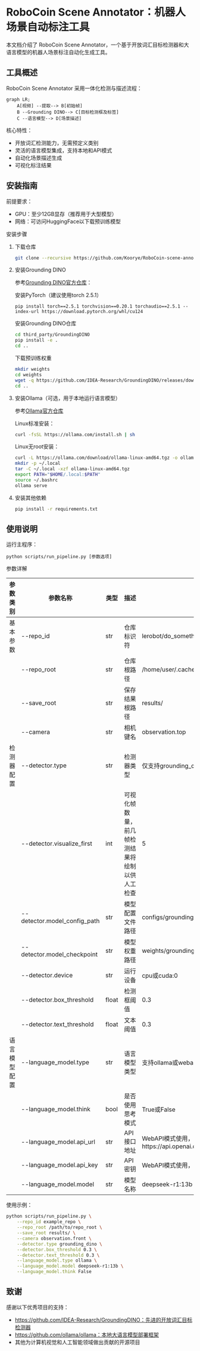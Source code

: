 # RoboCoin Scene Annotator：机器人场景自动标注工具

本文档介绍了 RoboCoin Scene Annotator，一个基于开放词汇目标检测器和大语言模型的机器人场景标注自动化生成工具。

## 工具概述

RoboCoin Scene Annotator 采用一体化检测与描述流程：
```mermaid
graph LR;
    A[视频] --提取--> B[初始帧]
    B --Grounding DINO--> C[目标检测框及标签]
    C --语言模型--> D[场景描述]
```

核心特性：
- 开放词汇检测能力，无需预定义类别
- 灵活的语言模型集成，支持本地和API模式
- 自动化场景描述生成
- 可视化标注结果

## 安装指南

前提要求：
- GPU：至少12GB显存（推荐用于大型模型）
- 网络：可访问HuggingFace以下载预训练模型

安装步骤

1. 下载仓库
   ```bash
   git clone --recursive https://github.com/Koorye/RoboCoin-scene-annotator.git
   ```

2. 安装Grounding DINO

   参考[Grounding DINO官方仓库](https://github.com/IDEA-Research/GroundingDINO)：
   
   安装PyTorch（建议使用torch 2.5.1）
   ```
   pip install torch==2.5.1 torchvision==0.20.1 torchaudio==2.5.1 --index-url https://download.pytorch.org/whl/cu124
   ```
   
   安装Grounding DINO仓库
    ```bash
   cd third_party/GroundingDINO
   pip install -e .
   cd ..
   ```
   
   下载预训练权重
   ```bash
   mkdir weights
   cd weights
   wget -q https://github.com/IDEA-Research/GroundingDINO/releases/download/v0.1.0-alpha/groundingdino_swint_ogc.pth
   cd ..
   ```
   
3. 安装Ollama（可选，用于本地运行语言模型）
   
   参考[Ollama官方仓库](https://github.com/ollama/ollama)
   
   Linux标准安装：
   ```bash
   curl -fsSL https://ollama.com/install.sh | sh
   ```
   
   Linux无root安装：
   ```bash
   curl -L https://ollama.com/download/ollama-linux-amd64.tgz -o ollama-linux-amd64.tgz
   mkdir -p ~/.local
   tar -C ~/.local -xzf ollama-linux-amd64.tgz
   export PATH="$HOME/.local:$PATH"
   source ~/.bashrc
   ollama serve
   ```

4. 安装其他依赖
   ```bash
   pip install -r requirements.txt
   ```
   

## 使用说明

运行主程序：
```
python scripts/run_pipeline.py [参数选项]
```

参数详解

参数类别 | 参数名称 | 类型 | 描述 | 示例
--- | --- | --- | --- | ---
基本参数 | --repo_id | str | 仓库标识符 | lerobot/do_something
| | --repo_root | str | 仓库根路径 | /home/user/.cache/huggingface/lerobot
| | --save_root | str | 保存结果根路径 | results/ 
| | --camera | str | 相机键名 | observation.top
检测器配置 | --detector.type | str | 检测器类型 | 仅支持grounding_dino
||--detector.visualize_first | int | 可视化帧数量，前几帧检测结果将绘制以供人工检查 | 5
||--detector.model_config_path | str |模型配置文件路径 | configs/grounding_dino/GroundingDINO_SwinT_OGC.py
||--detector.model_checkpoint | str |模型权重路径 | weights/groundingdino_swint_ogc.pth
||--detector.device | str | 运行设备 | cpu或cuda:0
||--detector.box_threshold | float | 检测框阈值 | 0.3
||--detector.text_threshold | float | 文本阈值 | 0.3
语言模型配置 | --language_model.type | str | 语言模型类型 | 支持ollama或webapi
| | --language_model.think | bool | 是否使用思考模式 | True或False
| | --language_model.api_url | str | API接口地址 | WebAPI模式使用，如https://api.openai.com/v1/chat/completions
| | --language_model.api_key | str | API密钥 | WebAPI模式使用，如sk-xxxxxx
| | --language_model.model | str | 模型名称 | deepseek-r1:13b

使用示例：

```bash
python scripts/run_pipeline.py \
    --repo_id example_repo \
    --repo_root /path/to/repo_root \
    --save_root results/ \
    --camera observation.front \
    --detector.type grounding_dino \
    --detector.box_threshold 0.3 \
    --detector.text_threshold 0.3 \
    --language_model.type ollama \
    --language_model.model deepseek-r1:13b \
    --language_model.think False
```

## 致谢

感谢以下优秀项目的支持：
- https://github.com/IDEA-Research/GroundingDINO：先进的开放词汇目标检测器
- https://github.com/ollama/ollama：本地大语言模型部署框架
- 其他为计算机视觉和人工智能领域做出贡献的开源项目